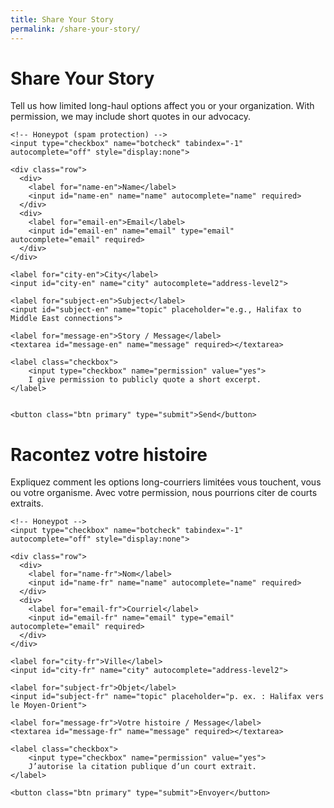```yaml
---
title: Share Your Story
permalink: /share-your-story/
---
```


<div class="lang-en">
  <h1>Share Your Story</h1>
  <p>Tell us how limited long-haul options affect you or your organization. With permission, we may include short quotes in our advocacy.</p>

  <form action="https://api.web3forms.com/submit" method="POST">
    <!-- Web3Forms required -->
    <input type="hidden" name="access_key" value="a4ae7e02-d462-4468-9b0c-0107aa77c634">
    <input type="hidden" name="subject" value="AirChoice — Story submission (EN)">
    <!-- Use absolute redirect so it works on GitHub Pages -->
    <input type="hidden" name="redirect" value="{{ site.url }}{{ site.baseurl }}/thanks/?lang=en">
    <!-- Optional helpful metadata -->
    <input type="hidden" name="from_name" value="AirChoice Website">

    <!-- Honeypot (spam protection) -->
    <input type="checkbox" name="botcheck" tabindex="-1" autocomplete="off" style="display:none">

    <div class="row">
      <div>
        <label for="name-en">Name</label>
        <input id="name-en" name="name" autocomplete="name" required>
      </div>
      <div>
        <label for="email-en">Email</label>
        <input id="email-en" name="email" type="email" autocomplete="email" required>
      </div>
    </div>

    <label for="city-en">City</label>
    <input id="city-en" name="city" autocomplete="address-level2">

    <label for="subject-en">Subject</label>
    <input id="subject-en" name="topic" placeholder="e.g., Halifax to Middle East connections">

    <label for="message-en">Story / Message</label>
    <textarea id="message-en" name="message" required></textarea>

    <label class="checkbox">
		<input type="checkbox" name="permission" value="yes">
		I give permission to publicly quote a short excerpt.
	</label>


    <button class="btn primary" type="submit">Send</button>
  </form>
</div>

<div class="lang-fr">
  <h1>Racontez votre histoire</h1>
  <p>Expliquez comment les options long-courriers limitées vous touchent, vous ou votre organisme. Avec votre permission, nous pourrions citer de courts extraits.</p>

  <form action="https://api.web3forms.com/submit" method="POST">
    <!-- Web3Forms required -->
    <input type="hidden" name="access_key" value="a4ae7e02-d462-4468-9b0c-0107aa77c634">
    <input type="hidden" name="subject" value="AirChoice — Témoignage (FR)">
    <!-- Absolute redirect (FR) -->
    <input type="hidden" name="redirect" value="{{ site.url }}{{ site.baseurl }}/thanks/?lang=fr">
    <input type="hidden" name="from_name" value="AirChoice Website">

    <!-- Honeypot -->
    <input type="checkbox" name="botcheck" tabindex="-1" autocomplete="off" style="display:none">

    <div class="row">
      <div>
        <label for="name-fr">Nom</label>
        <input id="name-fr" name="name" autocomplete="name" required>
      </div>
      <div>
        <label for="email-fr">Courriel</label>
        <input id="email-fr" name="email" type="email" autocomplete="email" required>
      </div>
    </div>

    <label for="city-fr">Ville</label>
    <input id="city-fr" name="city" autocomplete="address-level2">

    <label for="subject-fr">Objet</label>
    <input id="subject-fr" name="topic" placeholder="p. ex. : Halifax vers le Moyen-Orient">

    <label for="message-fr">Votre histoire / Message</label>
    <textarea id="message-fr" name="message" required></textarea>

	<label class="checkbox">
		<input type="checkbox" name="permission" value="yes">
		J’autorise la citation publique d’un court extrait.
	</label>

    <button class="btn primary" type="submit">Envoyer</button>
  </form>
</div>
